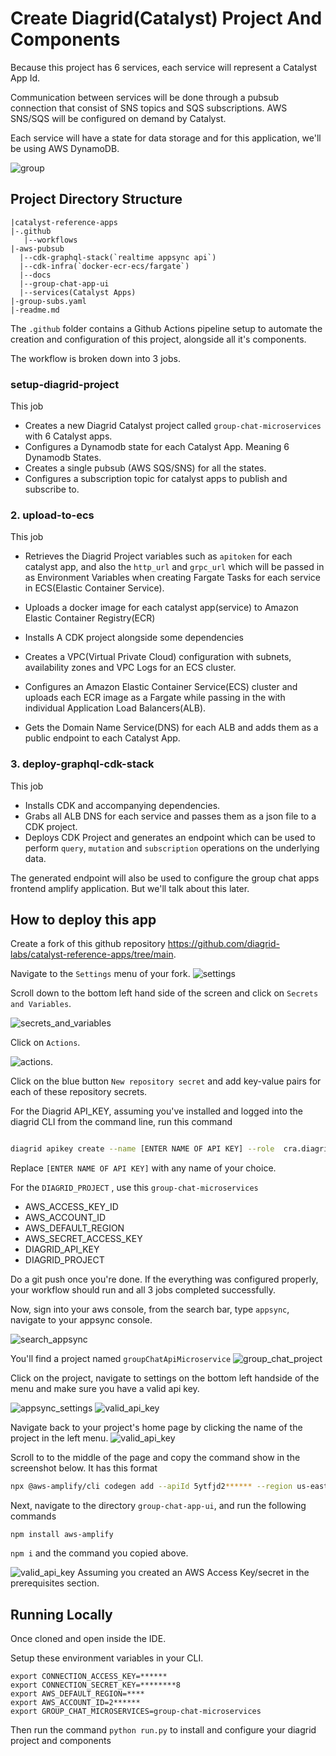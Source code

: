 # Create Diagrid(Catalyst) Project And Components

Because this project has 6 services, each service will represent a Catalyst App
Id.

Communication between services will be done through a pubsub connection that
consist of SNS topics and SQS subscriptions. AWS SNS/SQS will be configured on
demand by Catalyst.

Each service will have a state for data storage and for this application, we'll
be using AWS DynamoDB.

![group](./assets/group_dk.png)

## Project Directory Structure

```
|catalyst-reference-apps
|-.github
   |--workflows
|-aws-pubsub
  |--cdk-graphql-stack(`realtime appsync api`)
  |--cdk-infra(`docker-ecr-ecs/fargate`)
  |--docs
  |--group-chat-app-ui
  |--services(Catalyst Apps)
|-group-subs.yaml
|-readme.md
```

The `.github` folder contains a Github Actions pipeline setup to automate the
creation and configuration of this project, alongside all it's components.

The workflow is broken down into 3 jobs.

### setup-diagrid-project

This job

- Creates a new Diagrid Catalyst project called `group-chat-microservices` with
  6 Catalyst apps.
- Configures a Dynamodb state for each Catalyst App. Meaning 6 Dynamodb States.
- Creates a single pubsub (AWS SQS/SNS) for all the states.
- Configures a subscription topic for catalyst apps to publish and subscribe to.

### 2. upload-to-ecs

This job

- Retrieves the Diagrid Project variables such as `apitoken` for each catalyst
  app, and also the `http_url` and `grpc_url` which will be passed in as
  Environment Variables when creating Fargate Tasks for each service in
  ECS(Elastic Container Service).

- Uploads a docker image for each catalyst app(service) to Amazon Elastic
  Container Registry(ECR)
- Installs A CDK project alongside some dependencies

- Creates a VPC(Virtual Private Cloud) configuration with subnets, availability
  zones and VPC Logs for an ECS cluster.
- Configures an Amazon Elastic Container Service(ECS) cluster and uploads each
  ECR image as a Fargate while passing in the with individual Application Load
  Balancers(ALB).
- Gets the Domain Name Service(DNS) for each ALB and adds them as a public
  endpoint to each Catalyst App.

### 3. deploy-graphql-cdk-stack

This job

- Installs CDK and accompanying dependencies.
- Grabs all ALB DNS for each service and passes them as a json file to a CDK
  project.
- Deploys CDK Project and generates an endpoint which can be used to perform
  `query`, `mutation` and `subscription` operations on the underlying data.

The generated endpoint will also be used to configure the group chat apps
frontend amplify application. But we'll talk about this later.

## How to deploy this app

Create a fork of this github repository
https://github.com/diagrid-labs/catalyst-reference-apps/tree/main.

Navigate to the `Settings` menu of your fork. ![settings](./assets/settings.png)

Scroll down to the bottom left hand side of the screen and click on
`Secrets and Variables`.

![secrets_and_variables](./assets/secrets_variables.png)

Click on `Actions`.

![actions](./assets/actions.png).

Click on the blue button `New repository secret` and add key-value pairs for
each of these repository secrets.

For the Diagrid API_KEY, assuming you've installed and logged into the diagrid
CLI from the command line, run this command

```bash

diagrid apikey create --name [ENTER NAME OF API KEY] --role  cra.diagrid:admin

```

Replace `[ENTER NAME OF API KEY]` with any name of your choice.

For the `DIAGRID_PROJECT` , use this `group-chat-microservices`

- AWS_ACCESS_KEY_ID
- AWS_ACCOUNT_ID
- AWS_DEFAULT_REGION
- AWS_SECRET_ACCESS_KEY
- DIAGRID_API_KEY
- DIAGRID_PROJECT

Do a git push once you're done. If the everything was configured properly, your
workflow should run and all 3 jobs completed successfully.

Now, sign into your aws console, from the search bar, type `appsync`, navigate
to your appsync console.

![search_appsync](./assets/search_appsync.png)

You'll find a project named `groupChatApiMicroservice`
![group_chat_project](./assets/group_chat.png)

Click on the project, navigate to settings on the bottom left handside of the
menu and make sure you have a valid api key.

![appsync_settings](./assets/appsync_settings.png)
![valid_api_key](./assets/valid_api_key.png)

Navigate back to your project's home page by clicking the name of the project in
the left menu. ![valid_api_key](./assets/project_name.png)

Scroll to to the middle of the page and copy the command show in the screenshot
below. It has this format

```bash
npx @aws-amplify/cli codegen add --apiId 5ytfjd2****** --region us-east-1
```

Next, navigate to the directory `group-chat-app-ui`, and run the following
commands

`npm install aws-amplify`

`npm i` and the command you copied above.

![valid_api_key](./assets/copy_command.png) Assuming you created an AWS Access
Key/secret in the prerequisites section.

## Running Locally

Once cloned and open inside the IDE.

Setup these environment variables in your CLI.

```
export CONNECTION_ACCESS_KEY=******
export CONNECTION_SECRET_KEY=********8
export AWS_DEFAULT_REGION=****
export AWS_ACCOUNT_ID=2******
export GROUP_CHAT_MICROSERVICES=group-chat-microservices

```

Then run the command `python run.py` to install and configure your diagrid
project and components
